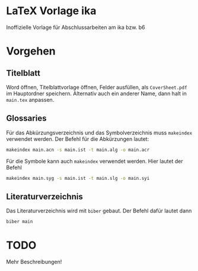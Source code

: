 # LaTeX Vorlage ika

Inoffizielle Vorlage für Abschlussarbeiten am ika bzw. b6

# Vorgehen

## Titelblatt

Word öffnen, Titelblattvorlage öffnen, Felder ausfüllen, als `CoverSheet.pdf` im Hauptordner speichern.
Alternativ auch ein anderer Name, dann halt in `main.tex` anpassen.

## Glossaries

Für das Abkürzungsverzeichnis und das Symbolverzeichnis muss `makeindex` verwendet werden.
Der Befehl für die Abkürzungen lautet:
 
```bash
makeindex main.acn -s main.ist -t main.alg -o main.acr
```

Für die Symbole kann auch `makeindex` verwendet werden.
Hier lautet der Befehl

```bash
makeindex main.syg -s main.ist -t main.slg -o main.syi
```

## Literaturverzeichnis

Das Literaturverzeichnis wird mit `biber` gebaut.
Der Befehl dafür lautet dann

```bash
biber main
```

# TODO

Mehr Beschreibungen!
